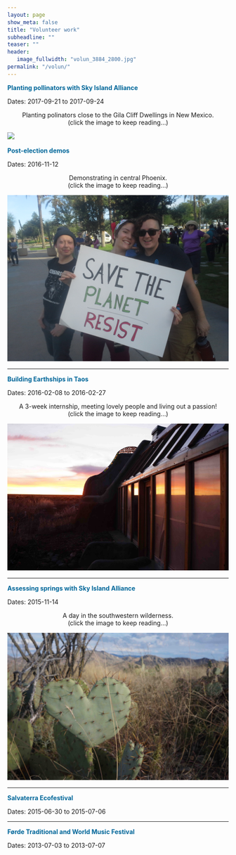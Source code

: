 ```yaml
---
layout: page
show_meta: false
title: "Volunteer work"
subheadline: ""
teaser: ""
header:
   image_fullwidth: "volun_3884_2800.jpg"
permalink: "/volun/"
---
```




<b style="color: #006699">Planting pollinators with Sky Island Alliance </b><br>

Dates: 2017-09-21 to 2017-09-24

<center>Planting polinators close to the Gila Cliff Dwellings in New Mexico. </center>
<center>(click the image to keep reading...)</center>

[<img src="{{ site.url }}/pages/volun/SIA_Gila/plantitas.jpg">](http://kpolsen.github.io/volun/SIA_Gila/)
<!-- <a class="radius button small" href="{{ site.url }}/research/astro/">Read about my projects in astronomy›</a> -->


<b style="color: #006699">Post-election demos </b><br>

Dates: 2016-11-12

<center>Demonstrating in central Phoenix. </center>
<center>(click the image to keep reading...)</center>

[<img src="demo/demo.jpg">](http://kpolsen.github.io/Volun/demo/)

---

<b style="color: #006699">Building Earthships in Taos</b><br>

Dates: 2016-02-08 to 2016-02-27

<center>A 3-week internship, meeting lovely people and living out a passion! </center>
<center>(click the image to keep reading...)</center>

[<img src="Taos/sun.jpg">](http://kpolsen.github.io/Volun/Taos/)

---

<b style="color: #006699">Assessing springs with Sky Island Alliance</b><br>

Dates: 2015-11-14

<center>A day in the southwestern wilderness. </center>
<center>(click the image to keep reading...)</center>

[<img src="SIA15/heart.jpg">](http://kpolsen.github.io/Volun/SIA15/)

---

<b style="color: #006699">Salvaterra Ecofestival</b><br>

Dates: 2015-06-30 to 2015-07-06

---

<b style="color: #006699">Førde Traditional and World Music Festival</b><br>

Dates: 2013-07-03 to 2013-07-07



